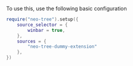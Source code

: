 To use this, use the following basic configuration

```lua
require("neo-tree").setup({
    source_selector = {
        winbar = true,
    },
    sources = {
        "neo-tree-dummy-extension"
    },
})
```

